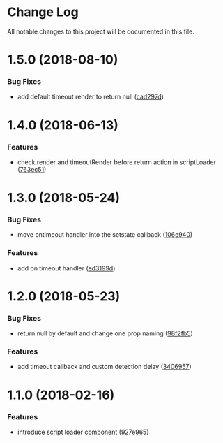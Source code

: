 # Change Log

All notable changes to this project will be documented in this file.

<a name="1.5.0"></a>
# 1.5.0 (2018-08-10)


### Bug Fixes

* add default timeout render to return null ([cad297d](https://github.com/SUI-Components/sui-components/commit/cad297d))



<a name="1.4.0"></a>
# 1.4.0 (2018-06-13)


### Features

* check render and timeoutRender before return action in scriptLoader ([763ec51](https://github.com/SUI-Components/sui-components/commit/763ec51))



<a name="1.3.0"></a>
# 1.3.0 (2018-05-24)


### Bug Fixes

* move ontimeout handler into the setstate callback ([106e940](https://github.com/SUI-Components/sui-components/commit/106e940))


### Features

* add on timeout handler ([ed3199d](https://github.com/SUI-Components/sui-components/commit/ed3199d))



<a name="1.2.0"></a>
# 1.2.0 (2018-05-23)


### Bug Fixes

* return null by default and change one prop naming ([98f2fb5](https://github.com/SUI-Components/sui-components/commit/98f2fb5))


### Features

* add timeout callback and custom detection delay ([3406957](https://github.com/SUI-Components/sui-components/commit/3406957))



<a name="1.1.0"></a>
# 1.1.0 (2018-02-16)


### Features

* introduce script loader component ([927e965](https://github.com/SUI-Components/sui-components/commit/927e965))



